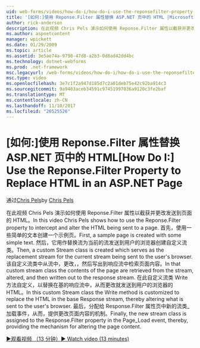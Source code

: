 ```yaml
---
uid: web-forms/videos/how-do-i/how-do-i-use-the-reponsefilter-property-to-replace-html-in-an-aspnet-page
title: '[如何:]使用 Reponse.Filter 属性替换 ASP.NET 页中的 HTML |Microsoft 文档'
author: rick-anderson
description: 在此视频 Chris Pels 演示如何使用 Reponse.Filter 属性以截获并更改发送到页面的 HTML。 首先，示例创建了一个页 w...
ms.author: aspnetcontent
manager: wpickett
ms.date: 01/29/2009
ms.topic: article
ms.assetid: 3e5ae74a-9798-47d8-a2b3-0d8ad42dd4bc
ms.technology: dotnet-webforms
ms.prod: .net-framework
msc.legacyurl: /web-forms/videos/how-do-i/how-do-i-use-the-reponsefilter-property-to-replace-html-in-an-aspnet-page
msc.type: video
ms.openlocfilehash: 3e7c1f2a947d185d7c2a01deb75e42c92ba914c3
ms.sourcegitcommit: 9a9483aceb34591c97451997036a9120c3fe2baf
ms.translationtype: MT
ms.contentlocale: zh-CN
ms.lasthandoff: 11/10/2017
ms.locfileid: "26525526"
---
```

<a name="how-do-i-use-the-reponsefilter-property-to-replace-html-in-an-aspnet-page"></a><span data-ttu-id="2ae37-104">[如何:]使用 Reponse.Filter 属性替换 ASP.NET 页中的 HTML</span><span class="sxs-lookup"><span data-stu-id="2ae37-104">[How Do I:] Use the Reponse.Filter Property to Replace HTML in an ASP.NET Page</span></span>
====================
<span data-ttu-id="2ae37-105">通过[Chris Pels](https://twitter.com/chrispels)</span><span class="sxs-lookup"><span data-stu-id="2ae37-105">by [Chris Pels](https://twitter.com/chrispels)</span></span>

<span data-ttu-id="2ae37-106">在此视频 Chris Pels 演示如何使用 Reponse.Filter 属性以截获并更改发送到页面的 HTML。</span><span class="sxs-lookup"><span data-stu-id="2ae37-106">In this video Chris Pels shows how to use the Reponse.Filter property to intercept and alter the HTML being sent to a page.</span></span> <span data-ttu-id="2ae37-107">首先，使用一些简单的文本创建一个示例页。</span><span class="sxs-lookup"><span data-stu-id="2ae37-107">First, a sample page is created with some simple text.</span></span> <span data-ttu-id="2ae37-108">然后，它用作替换流为当前的流发送到用户的浏览器创建自定义流类。</span><span class="sxs-lookup"><span data-stu-id="2ae37-108">Then, a custom Stream class is created which serves as the replacement stream for the current stream being sent to the user's browser.</span></span> <span data-ttu-id="2ae37-109">该自定义流类中从流中，更改，，然后写出到响应流中检索页面内容。</span><span class="sxs-lookup"><span data-stu-id="2ae37-109">In that custom stream class the contents of the page are retrieved from the stream, altered, and then written out to the response stream.</span></span> <span data-ttu-id="2ae37-110">在此自定义流类 Write 方法自定义，以替换在基的响应流中，从而更改就发送到用户的浏览器的 HTML。</span><span class="sxs-lookup"><span data-stu-id="2ae37-110">In this custom Stream class the Write method is customized to replace the HTML in the base Response stream, thereby altering what is sent to the user's browser.</span></span> <span data-ttu-id="2ae37-111">最后，分配给 Response.Filter 属性页中新的流类\_加载事件，从而，提供更改页面内容的机制。</span><span class="sxs-lookup"><span data-stu-id="2ae37-111">Finally, the new stream class is assigned to the Response.Filter property in the Page\_Load event, thereby, providing the mechanism for altering the page content.</span></span>

[<span data-ttu-id="2ae37-112">&#9654;观看视频 （13 分钟）</span><span class="sxs-lookup"><span data-stu-id="2ae37-112">&#9654; Watch video (13 minutes)</span></span>](https://channel9.msdn.com/Blogs/ASP-NET-Site-Videos/how-do-i-use-the-reponsefilter-property-to-replace-html-in-an-aspnet-page)
